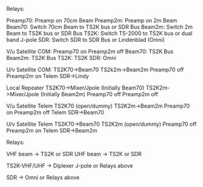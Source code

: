 Relays:

Preamp70:  Preamp on 70cm Beam
Preamp2m:  Preamp on 2m Beam
Beam70: Switch 70cm Beam to TS2K bus or SDR Bus
Beam2m: Switch  2m  Beam to TS2K bus or SDR Bus
TS2K: Switch TS-2000 to TS2K bus or dual band J-pole
SDR: Switch SDR to SDR Bus or Lindenblad (Omni)


V/u Satellite COM: 	Preamp70 on
			Preamp2m off
			Beam70: TS2K Bus
			Beam2m: TS2K Bus
			TS2K: TS2K
			SDR: Omni

U/v Satellite COM:  	TS2K70->Beam70
			TS2k2m->Beam2m
			Preamp70 off
			Preamp2m on
			Telem SDR->Lindy

Local Repeater		TS2K70->Mixer/Jpole (Initially Beam70)
			TS2K2m->Mixer/Jpole (Initially Beam2m)
			Preamp70 off
			Preamp2m off

V/u Satellite Telem	TS2K70 (open/dummy)
			TS2K2m->Beam2m
			Preamp70 on
			Preamp2m off
			Telem SDR->Beam70

U/v Satellite Telem	TS2K70->Beam70
			TS2K2m  (open/dummy)
			Preamp70 off
			Preamp2m on
			Telem SDR->Beam2m


Relays:

VHF beam -> TS2K or SDR
UHF beam -> TS2K or SDR

TS2K-VHF/UHF -> Diplexer J-pole or Relays above

SDR -> Omni or Relays above

